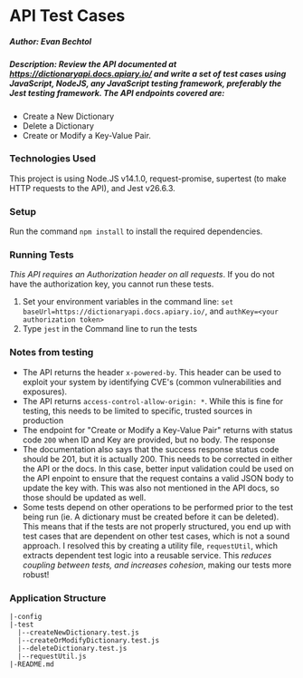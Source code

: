 # API Test Cases
##### **Author:** Evan Bechtol

##### **Description:** Review the API documented at https://dictionaryapi.docs.apiary.io/ and write a set of test cases using JavaScript, NodeJS, any JavaScript testing framework, preferably the Jest testing framework. The API endpoints covered are:

- Create a New Dictionary
- Delete a Dictionary
- Create or Modify a Key-Value Pair.

### Technologies Used

This project is using Node.JS v14.1.0, request-promise, supertest (to make HTTP requests to the API), and Jest v26.6.3.

### Setup

Run the command `npm install` to install the required dependencies.

### Running Tests

*This API requires an Authorization header on all requests*. If you do not have the authorization key, you cannot run these tests.
1. Set your environment variables in the command line: `set baseUrl=https://dictionaryapi.docs.apiary.io/`, and `authKey=<your authorization token>`
2. Type `jest` in the Command line to run the tests

### Notes from testing

- The API returns the header `x-powered-by`. This header can be used to exploit your system by identifying CVE's (common vulnerabilities and exposures).
- The API returns `access-control-allow-origin: *`. While this is fine for testing, this needs to be limited to specific, trusted sources in production
- The endpoint for "Create or Modify a Key-Value Pair" returns with status code `200` when ID and Key are provided, but no body. The response
- The documentation also says that the success response status code should be 201, but it is actually 200. This needs to be corrected
in either the API or the docs. In this case, better input validation could be used on the API enpoint to ensure that the request
contains a valid JSON body to update the key with. This was also not mentioned in the API docs, so those should be updated as well.
- Some tests depend on other operations to be performed prior to the test being run (ie. A dictionary must be created before it can be deleted).
This means that if the tests are not properly structured, you end up with test cases that are dependent on other test cases, which is not a sound approach.
I resolved this by creating a utility file, `requestUtil`, which extracts dependent test logic into a reusable service. 
This *reduces coupling between tests, and increases cohesion*, making our tests more robust!
 
### Application Structure
```
|-config
|-test
  |--createNewDictionary.test.js
  |--createOrModifyDictionary.test.js
  |--deleteDictionary.test.js
  |--requestUtil.js
|-README.md
```
